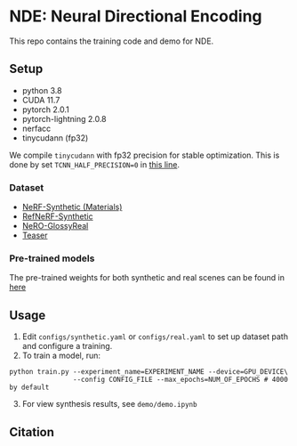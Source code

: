 # NDE: Neural Directional Encoding
This repo contains the training code and demo for NDE.
## Setup

- python 3.8
- CUDA 11.7
- pytorch 2.0.1
- pytorch-lightning 2.0.8
- nerfacc
- tinycudann (fp32)

We compile `tinycudann` with fp32 precision for stable optimization. This is done by set `TCNN_HALF_PRECISION=0` in [this line](https://github.com/NVlabs/tiny-cuda-nn/blob/235d1fde956dc04966940f9d1bec66aa3bdb705a/include/tiny-cuda-nn/common.h#L99).

### Dataset

- [NeRF-Synthetic (Materials)](https://github.com/bmild/nerf)
- [RefNeRF-Synthetic](https://dorverbin.github.io/refnerf/)
- [NeRO-GlossyReal](https://github.com/liuyuan-pal/NeRO)
- [Teaser](https://drive.google.com/file/d/1C4mP0dyb3tmtVJIKB-u8t4Io6KiqIC_8/view?usp=sharing)

### Pre-trained models

The pre-trained weights for both synthetic and real scenes can be found in [here](https://drive.google.com/file/d/1f0wFPVwXW62JnwnXjin_LmnhfFVEqk4Q/view?usp=sharing)

## Usage

1. Edit `configs/synthetic.yaml` or `configs/real.yaml` to set up dataset path and configure a training.
2. To train a model, run:
```shell
python train.py --experiment_name=EXPERIMENT_NAME --device=GPU_DEVICE\
                --config CONFIG_FILE --max_epochs=NUM_OF_EPOCHS # 4000 by default
```
3. For view synthesis results, see `demo/demo.ipynb`

## Citation
